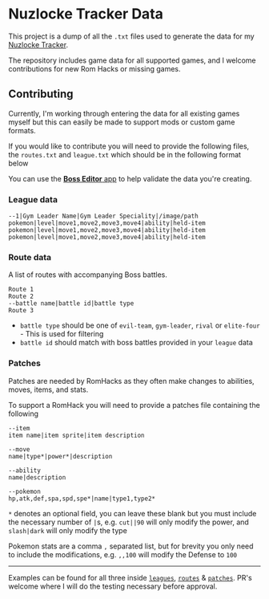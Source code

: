 # Nuzlocke Tracker Data

This project is a dump of all the `.txt` files used to generate the
data for my [Nuzlocke Tracker](https://nuzlocke.vercel.app).

The repository includes game data for all supported games, and I
welcome contributions for new Rom Hacks or missing games.

## Contributing

Currently, I'm working through entering the data for all existing
games myself but this can easily be made to support mods or custom game
formats.

If you would like to contribute you will need to provide the following files, the
`routes.txt` and `league.txt` which should be in the following format
below

You can use the [**Boss Editor** app](https://nuzlocke-builder.vercel.app/) to help validate the data you're creating.

### **League data**
```
--1|Gym Leader Name|Gym Leader Speciality|/image/path
pokemon|level|move1,move2,move3,move4|ability|held-item
pokemon|level|move1,move2,move3,move4|ability|held-item
pokemon|level|move1,move2,move3,move4|ability|held-item
```

### **Route data**
A list of routes with accompanying Boss battles.

```
Route 1
Route 2
--battle name|battle id|battle type
Route 3
```

- `battle type` should be one of `evil-team`, `gym-leader`, `rival` or `elite-four` - This is used for filtering
- `battle id` should match with boss battles provided in your `league` data

### **Patches**

Patches are needed by RomHacks as they often make changes to abilities, moves, items, and stats.

To support a RomHack you will need to provide a patches file containing the following

```
--item
item name|item sprite|item description
```

```
--move
name|type*|power*|description
```


```
--ability
name|description
```

```
--pokemon
hp,atk,def,spa,spd,spe*|name|type1,type2*
```

`*` denotes an optional field, you can leave these blank but you must include the necessary number of `|`s, e.g. `cut||90` will only modify the power, and `slash|dark` will only modify the type

Pokemon stats are a comma `,` separated list, but for brevity you only need to include the modifications, e.g. `,,100` will modify the Defense to `100`

---

Examples can be found for all three inside [`leagues`](/leagues), [`routes`](/routes) & [`patches`](/patches).
PR's welcome where I will do the testing necessary before approval.
